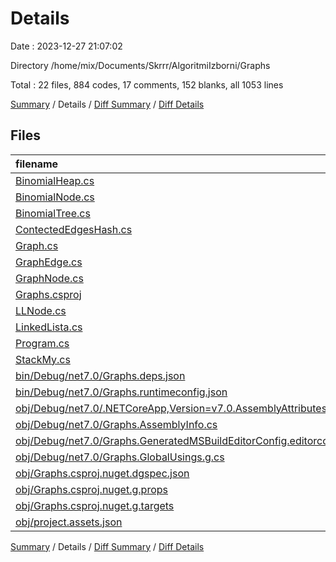 # Details

Date : 2023-12-27 21:07:02

Directory /home/mix/Documents/Skrrr/AlgoritmiIzborni/Graphs

Total : 22 files,  884 codes, 17 comments, 152 blanks, all 1053 lines

[Summary](results.md) / Details / [Diff Summary](diff.md) / [Diff Details](diff-details.md)

## Files
| filename | language | code | comment | blank | total |
| :--- | :--- | ---: | ---: | ---: | ---: |
| [BinomialHeap.cs](/BinomialHeap.cs) | C# | 205 | 0 | 27 | 232 |
| [BinomialNode.cs](/BinomialNode.cs) | C# | 25 | 0 | 2 | 27 |
| [BinomialTree.cs](/BinomialTree.cs) | C# | 25 | 0 | 4 | 29 |
| [ContectedEdgesHash.cs](/ContectedEdgesHash.cs) | C# | 0 | 0 | 1 | 1 |
| [Graph.cs](/Graph.cs) | C# | 166 | 6 | 50 | 222 |
| [GraphEdge.cs](/GraphEdge.cs) | C# | 21 | 0 | 3 | 24 |
| [GraphNode.cs](/GraphNode.cs) | C# | 50 | 0 | 12 | 62 |
| [Graphs.csproj](/Graphs.csproj) | XML | 8 | 0 | 3 | 11 |
| [LLNode.cs](/LLNode.cs) | C# | 15 | 0 | 3 | 18 |
| [LinkedLista.cs](/LinkedLista.cs) | C# | 102 | 0 | 23 | 125 |
| [Program.cs](/Program.cs) | C# | 20 | 0 | 4 | 24 |
| [StackMy.cs](/StackMy.cs) | C# | 41 | 0 | 12 | 53 |
| [bin/Debug/net7.0/Graphs.deps.json](/bin/Debug/net7.0/Graphs.deps.json) | JSON | 23 | 0 | 0 | 23 |
| [bin/Debug/net7.0/Graphs.runtimeconfig.json](/bin/Debug/net7.0/Graphs.runtimeconfig.json) | JSON | 9 | 0 | 0 | 9 |
| [obj/Debug/net7.0/.NETCoreApp,Version=v7.0.AssemblyAttributes.cs](/obj/Debug/net7.0/.NETCoreApp,Version=v7.0.AssemblyAttributes.cs) | C# | 3 | 1 | 1 | 5 |
| [obj/Debug/net7.0/Graphs.AssemblyInfo.cs](/obj/Debug/net7.0/Graphs.AssemblyInfo.cs) | C# | 9 | 9 | 5 | 23 |
| [obj/Debug/net7.0/Graphs.GeneratedMSBuildEditorConfig.editorconfig](/obj/Debug/net7.0/Graphs.GeneratedMSBuildEditorConfig.editorconfig) | Properties | 11 | 0 | 1 | 12 |
| [obj/Debug/net7.0/Graphs.GlobalUsings.g.cs](/obj/Debug/net7.0/Graphs.GlobalUsings.g.cs) | C# | 7 | 1 | 1 | 9 |
| [obj/Graphs.csproj.nuget.dgspec.json](/obj/Graphs.csproj.nuget.dgspec.json) | JSON | 61 | 0 | 0 | 61 |
| [obj/Graphs.csproj.nuget.g.props](/obj/Graphs.csproj.nuget.g.props) | XML | 15 | 0 | 0 | 15 |
| [obj/Graphs.csproj.nuget.g.targets](/obj/Graphs.csproj.nuget.g.targets) | XML | 2 | 0 | 0 | 2 |
| [obj/project.assets.json](/obj/project.assets.json) | JSON | 66 | 0 | 0 | 66 |

[Summary](results.md) / Details / [Diff Summary](diff.md) / [Diff Details](diff-details.md)